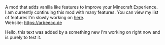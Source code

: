 A mod that adds vanilla like features to improve your Minecraft Experience.
<br>
I am currently continuing this mod with many features. You can view my list of features I'm slowly working on <a href="https://github.com/Arbee4ever/Addola/projects/1" target="_blank">here</a>.
<br>
Website: <a href="http://arbeeco.de" target="_blank">https://arbeeco.de</a>

Hello, this text was added by a something new I'm working on right now and is purely to test it.
